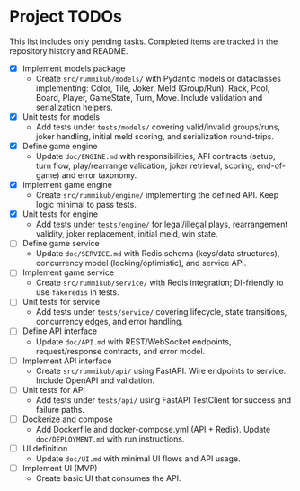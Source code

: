 # Project TODOs

This list includes only pending tasks. Completed items are tracked in the repository history and README.

- [x] Implement models package
  - Create `src/rummikub/models/` with Pydantic models or dataclasses implementing: Color, Tile, Joker, Meld (Group/Run), Rack, Pool, Board, Player, GameState, Turn, Move. Include validation and serialization helpers.
- [x] Unit tests for models
  - Add tests under `tests/models/` covering valid/invalid groups/runs, joker handling, initial meld scoring, and serialization round-trips.
- [x] Define game engine
  - Update `doc/ENGINE.md` with responsibilities, API contracts (setup, turn flow, play/rearrange validation, joker retrieval, scoring, end-of-game) and error taxonomy.
- [x] Implement game engine
  - Create `src/rummikub/engine/` implementing the defined API. Keep logic minimal to pass tests.
- [x] Unit tests for engine
  - Add tests under `tests/engine/` for legal/illegal plays, rearrangement validity, joker replacement, initial meld, win state.
- [ ] Define game service
  - Update `doc/SERVICE.md` with Redis schema (keys/data structures), concurrency model (locking/optimistic), and service API.
- [ ] Implement game service
  - Create `src/rummikub/service/` with Redis integration; DI-friendly to use `fakeredis` in tests.
- [ ] Unit tests for service
  - Add tests under `tests/service/` covering lifecycle, state transitions, concurrency edges, and error handling.
- [ ] Define API interface
  - Update `doc/API.md` with REST/WebSocket endpoints, request/response contracts, and error model.
- [ ] Implement API interface
  - Create `src/rummikub/api/` using FastAPI. Wire endpoints to service. Include OpenAPI and validation.
- [ ] Unit tests for API
  - Add tests under `tests/api/` using FastAPI TestClient for success and failure paths.
- [ ] Dockerize and compose
  - Add Dockerfile and docker-compose.yml (API + Redis). Update `doc/DEPLOYMENT.md` with run instructions.
- [ ] UI definition
  - Update `doc/UI.md` with minimal UI flows and API usage.
- [ ] Implement UI (MVP)
  - Create basic UI that consumes the API.
